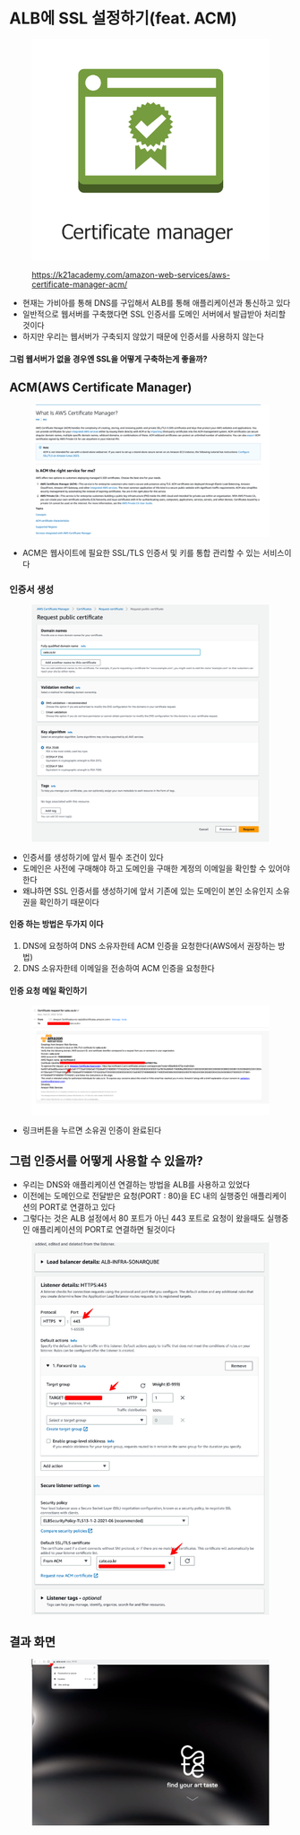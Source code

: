 # ALB에 SSL 설정하기(feat. ACM)

<figure><img src="../../.gitbook/assets/1 (8).png" alt=""><figcaption><p><a href="https://k21academy.com/amazon-web-services/aws-certificate-manager-acm/">https://k21academy.com/amazon-web-services/aws-certificate-manager-acm/</a></p></figcaption></figure>

* 현재는 가비아를 통해 DNS를 구입해서 ALB를 통해 애플리케이션과 통신하고 있다
* 일반적으로 웹서버를 구축했다면 SSL 인증서를 도메인 서버에서 발급받아 처리할 것이다
* 하지만 우리는 웹서버가 구축되지 않았기 때문에 인증서를 사용하지 않는다

#### 그럼 웹서버가 없을 경우엔 SSL을 어떻게 구축하는게 좋을까?

## ACM(AWS Certificate Manager)

<figure><img src="../../.gitbook/assets/2.png" alt=""><figcaption></figcaption></figure>

* ACM은 웹사이트에 필요한 SSL/TLS 인증서 및 키를 통합 관리할 수 있는 서비스이다

### 인증서 생성

<figure><img src="../../.gitbook/assets/3.png" alt=""><figcaption></figcaption></figure>

* 인증서를 생성하기에 앞서 필수 조건이 있다
* 도메인은 사전에 구매해야 하고 도메인을 구매한 계정의 이메일을 확인할 수 있어야 한다
* 왜냐하면 SSL 인증서를 생성하기에 앞서 기존에 있는 도메인이 본인 소유인지 소유권을 확인하기 때문이다

#### 인증 하는 방법은 두가지 이다

1. DNS에 요청하여 DNS 소유자한테 ACM 인증을 요청한다(AWS에서 권장하는 방법)
2. DNS 소유자한테 이메일을 전송하여 ACM 인증을 요청한다

#### 인증 요청 메일 확인하기

<figure><img src="../../.gitbook/assets/4 (1).png" alt=""><figcaption></figcaption></figure>

* 링크버튼을 누르면 소유권 인증이 완료된다

## 그럼 인증서를 어떻게 사용할 수 있을까?

* 우리는 DNS와 애플리케이션 연결하는 방법을 ALB를 사용하고 있었다
* 이전에는 도메인으로 전달받은 요청(PORT : 80)을 EC 내의 실행중인 애플리케이션의 PORT로 연결하고 있다
* 그렇다는 것은 ALB 설정에서 80 포트가 아닌 443 포트로 요청이 왔을때도 실행중인 애플리케이션의 PORT로 연결하면 될것이다

<figure><img src="../../.gitbook/assets/5 (2).png" alt=""><figcaption></figcaption></figure>

## 결과 화면

<figure><img src="../../.gitbook/assets/6 (6).png" alt=""><figcaption></figcaption></figure>
